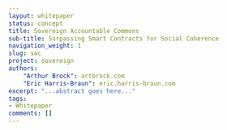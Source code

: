 ```yaml
---
layout: whitepaper
status: concept
title: Sovereign Accountable Commons
sub-title: Surpassing Smart Contracts for Social Coherence
navigation_weight: 1
slug: sac
project: sovereign
authors:
    "Arthur Brock": artbrock.com
    "Eric Harris-Braun": eric.harris-braun.com
excerpt: "...abstract goes here..."
tags:
- Whitepaper
comments: []
---
```

